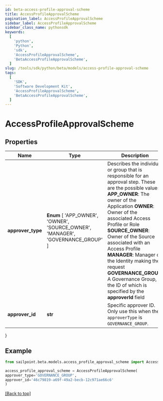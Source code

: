 ```yaml
---
id: beta-access-profile-approval-scheme
title: AccessProfileApprovalScheme
pagination_label: AccessProfileApprovalScheme
sidebar_label: AccessProfileApprovalScheme
sidebar_class_name: pythonsdk
keywords:
  [
    'python',
    'Python',
    'sdk',
    'AccessProfileApprovalScheme',
    'BetaAccessProfileApprovalScheme',
  ]
slug: /tools/sdk/python/beta/models/access-profile-approval-scheme
tags:
  [
    'SDK',
    'Software Development Kit',
    'AccessProfileApprovalScheme',
    'BetaAccessProfileApprovalScheme',
  ]
---
```


# AccessProfileApprovalScheme

## Properties

| Name | Type | Description | Notes |
| --- | --- | --- | --- |
| **approver_type** | **Enum** [ 'APP_OWNER', 'OWNER', 'SOURCE_OWNER', 'MANAGER', 'GOVERNANCE_GROUP' ] | Describes the individual or group that is responsible for an approval step. These are the possible values: **APP_OWNER**: The owner of the Application **OWNER**: Owner of the associated Access Profile or Role **SOURCE_OWNER**: Owner of the Source associated with an Access Profile **MANAGER**: Manager of the Identity making the request **GOVERNANCE_GROUP**: A Governance Group, the ID of which is specified by the **approverId** field | [optional] |
| **approver_id** | **str** | Specific approver ID. Only use this when the `approverType` is `GOVERNANCE_GROUP`. | [optional] |

}

## Example

```python
from sailpoint.beta.models.access_profile_approval_scheme import AccessProfileApprovalScheme

access_profile_approval_scheme = AccessProfileApprovalScheme(
approver_type='GOVERNANCE_GROUP',
approver_id='46c79819-a69f-49a2-becb-12c971ae66c6'
)

```

[[Back to top]](#)
